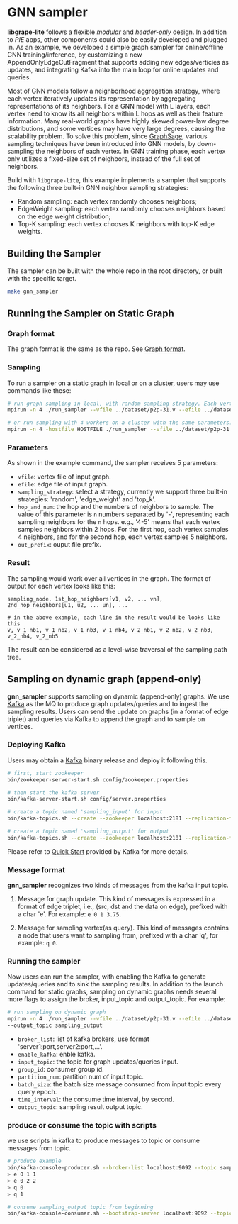 # GNN sampler

**libgrape-lite** follows a flexible *modular* and *header-only* design. In addition to *PIE* apps, other components could also be easily developed and plugged in. As an example, we developed a simple graph sampler for online/offline GNN training/inference, by customizing a new AppendOnlyEdgeCutFragment that supports adding new edges/verticies as updates, and integrating Kafka into the main loop for online updates and queries.

Most of GNN models follow a neighborhood aggregation strategy, where each vertex iteratively updates its representation by aggregating representations of its neighbors. For a GNN model with L layers, each vertex need to know its all neighbors within L hops as well as their feature information. Many real-world graphs have highly skewed power-law degree distributions, and some vertices may have very large degrees, causing the scalability problem. To solve this problem, since [GraphSage](https://papers.nips.cc/paper/6703-inductive-representation-learning-on-large-graphs.pdf), various sampling techniques have been introduced into GNN models, by down-sampling the neighbors of each vertex. In GNN training phase, each vertex only utilizes a fixed-size set of neighbors, instead of the full set of neighbors.


Build with `libgrape-lite`, this example implements a sampler that supports the following three built-in GNN neighbor sampling strategies:

- Random sampling: each vertex randomly chooses neighbors;
- EdgeWeight sampling: each vertex randomly chooses neighbors based on the edge weight distribution;
- Top-K sampling: each vertex chooses K neighbors with top-K edge weights.

## Building the Sampler

The sampler can be built with the whole repo in the root directory, or built with the specific target.
```bash
make gnn_sampler
```

## Running the Sampler on Static Graph

### Graph format

The graph format is the same as the repo. See [Graph format](https://github.com/alibaba/libgrape-lite/blob/reorg/README.md).

### Sampling

To run a sampler on a static graph in local or on a cluster, users may use commands like these:

```bash
# run graph sampling in local, with random sampling strategy. Each vertex samples neighbors within 2 hops, 10 neigbors in each hop.
mpirun -n 4 ./run_sampler --vfile ../dataset/p2p-31.v --efile ../dataset/p2p-31.e --sampling_strategy random --hop_and_num 4-5 --out_prefix ./output_sampling

# or run sampling with 4 workers on a cluster with the same parameters.
mpirun -n 4 -hostfile HOSTFILE ./run_sampler --vfile ../dataset/p2p-31.v --efile ../dataset/p2p-31.e --sampling_strategy random --hop_and_num 4-5 --out_prefix ./output_sampling
```

### Parameters
As shown in the example command, the sampler receives 5 parameters:

- `vfile`: vertex file of input graph.
- `efile`: edge file of input graph.
- `sampling_strategy`: select a strategy, currently we support three built-in strategies: 'random', 'edge_weight' and 'top_k'.
- `hop_and_num`: the hop and the numbers of neighbors to sample. The value of this parameter is `n` numbers separated by '-', representing each sampling neighbors for the `n` hops. e.g., '4-5' means that each vertex samples neighbors within 2 hops. For the first hop, each vertex samples 4 neighbors, and for the second hop, each vertex samples 5 neighbors.
- `out_prefix`: ouput file prefix.

### Result

The sampling would work over all vertices in the graph. The format of output for each vertex looks like this:

```
sampling_node, 1st_hop_neighbors[v1, v2, ... vn], 2nd_hop_neighbors[u1, u2, ... un], ...

# in the above example, each line in the result would be looks like this
v, v_1_nb1, v_1_nb2, v_1_nb3, v_1_nb4, v_2_nb1, v_2_nb2, v_2_nb3, v_2_nb4, v_2_nb5
```

The result can be considered as a level-wise traversal of the sampling path tree.

## Sampling on dynamic graph (append-only)

**gnn_sampler** supports sampling on dynamic (append-only) graphs. We use
[Kafka](https://github.com/apache/kafka) as the MQ to produce graph updates/queries and to ingest the sampling results.
Users can send the update on graphs (in a format of edge triplet) and queries via Kafka to append the graph and to sample on vertices.

### Deploying Kafka

Users may obtain a [Kafka](https://archive.apache.org/dist/kafka/2.3.0/kafka_2.11-2.3.0.tgz) binary release and deploy it following this.

```bash
# first, start zookeeper
bin/zookeeper-server-start.sh config/zookeeper.properties

# then start the kafka server
bin/kafka-server-start.sh config/server.properties

# create a topic named 'sampling_input' for input
bin/kafka-topics.sh --create --zookeeper localhost:2181 --replication-factor 1 --partitions 1 --topic sampling_input

# create a topic named 'sampling_output' for output
bin/kafka-topics.sh --create --zookeeper localhost:2181 --replication-factor 1 --partitions 1 --topic sampling_output
```
Please refer to [Quick Start](https://kafka.apache.org/quickstart) provided by Kafka for more details.

### Message format
**gnn_sampler** recognizes two kinds of messages from the kafka input topic.

1. Message for graph update.
This kind of messages is expressed in a format of edge triplet, i.e., (src, dst and the data on edge), prefixed with a char 'e'. For example: `e 0 1 3.75`.

2. Message for sampling vertex(as query).
This kind of messages contains a node that users want to sampling from, prefixed with a char 'q', for example: `q 0`.

### Running the sampler
Now users can run the sampler, with enabling the Kafka to generate updates/queries and to sink the sampling results. In addition to the launch command for static graphs, sampling on dynamic graphs needs several more flags to assign the broker, input_topic and output_topic. For example:

```bash
# run sampling on dynamic graph
mpirun -n 4 ./run_sampler --vfile ../dataset/p2p-31.v --efile ../dataset/p2p-31.e --sampling_strategy random --hop_and_num 10-10 --enable_kafka true --broker_list localhost:9092 --input_topic sampling_input --group_id comsumer_xx --partition_num 1 --batch_size 100 --time_interval 10
--output_topic sampling_output
```
- `broker_list`: list of kafka brokers, use format 'server1:port,server2:port,...'.
- `enable_kafka`: enble kafka.
- `input_topic`: the topic for graph updates/queries input.
- `group_id`: consumer group id.
- `partition_num`: partition num of input topic.
- `batch_size`: the batch size message consumed from input topic every query epoch.
- `time_interval`: the consume time interval, by second.
- `output_topic`: sampling result output topic.


### produce or consume the topic with scripts
we use scripts in kafka to produce messages to topic or consume messages from topic.

```bash
# produce example
bin/kafka-console-producer.sh --broker-list localhost:9092 --topic sampling_input
> e 0 1 1
> e 0 2 2
> q 0
> q 1

# consume sampling_output topic from beginning
bin/kafka-console-consumer.sh --bootstrap-server localhost:9092 --topic sampling_output --from-beginning
```
